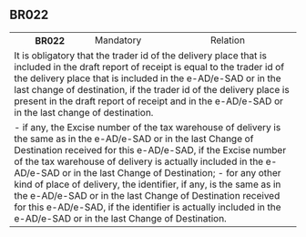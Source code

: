 ## BR022
<table>
 <tr>
  <th>
   BR022
  </th>
  <td>
   Mandatory
  </td>
  <td>
   Relation
  </td>
 </tr>
 <tr>
  <td colspan="3">
   It is obligatory that the trader id of the delivery place that is included in the draft report of receipt is equal to the trader id of the delivery place that is included in the e-AD/e-SAD or in the last change of destination, if the trader id of the delivery place is present in the draft report of receipt and in the e-AD/e-SAD or in the last change of destination.
  </td>
 </tr>
 <tr>
  <td colspan="3">
   - if any, the Excise number of the tax warehouse of delivery is the same as in the e-AD/e-SAD or in the last Change of Destination received for this e-AD/e-SAD, if the Excise number of the tax warehouse of delivery is actually included in the e-AD/e-SAD or in the last Change of Destination;
- for any other kind of place of delivery, the identifier, if any, is the same as in the e-AD/e-SAD or in the last Change of Destination received for this e-AD/e-SAD, if the identifier is actually included in the e-AD/e-SAD or in the last Change of Destination.
  </td>
 </tr>
</table>
